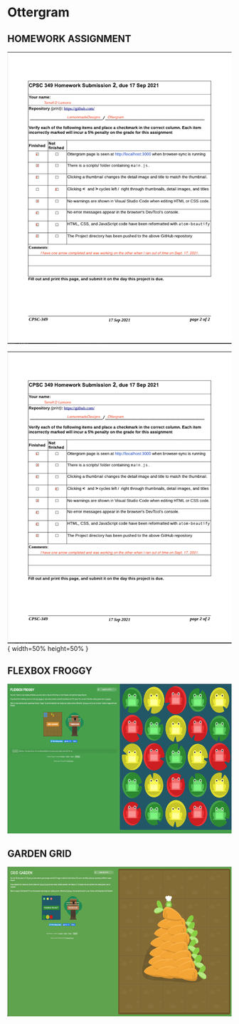 # Ottergram

## HOMEWORK ASSIGNMENT

![Homework 1](/img/Homework%20Submission_2.png "Homework2")

![Homework 1](/img/Homework%20Submission_2.png "Homework2"){ width=50% height=50% }

## FLEXBOX FROGGY

![Flexbox Froggy](/img/Flexbox_Froggy.png "Flexbox Froggy")

## GARDEN GRID

![Grid Garden](/img/Grid_Garden.png "Grid Garden")
